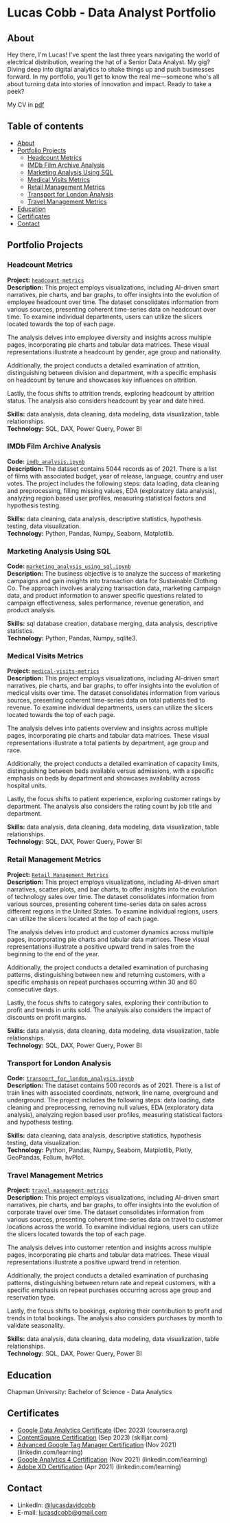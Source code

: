 # Lucas Cobb - Data Analyst Portfolio

## About

Hey there, I'm Lucas! I've spent the last three years navigating the world of electrical distribution, wearing the hat of a Senior Data Analyst. My gig? Diving deep into digital analytics to shake things up and push businesses forward. In my portfolio, you'll get to know the real me—someone who's all about turning data into stories of innovation and impact. Ready to take a peek?

My CV in [pdf](https://github.com/cobblucas/data-analyst-portfolio/blob/master/cobb-lucas-resume.pdf)

## Table of contents
- [About](#about)
- [Portfolio Projects](#portfolio-projects)
	+ [Headcount Metrics](#headcount-metrics)
	+ [IMDb Film Archive Analysis](#imdb-film-archive-analysis)
	+ [Marketing Analysis Using SQL](#marketing-analysis-using-sql)
	+ [Medical Visits Metrics](#medical-visits-metrics)
	+ [Retail Management Metrics](#retail-management-metrics)
	+ [Transport for London Analysis](#transport-for-london-analysis)
	+ [Travel Management Metrics](#travel-management-metrics)
- [Education](#education)
- [Certificates](#certificates)
- [Contact](#contacts)

## Portfolio Projects

### Headcount Metrics
**Project:** [`headcount-metrics`](https://github.com/cobblucas/headcount-metrics)    
**Description:** This project employs visualizations, including AI-driven smart narratives, pie charts, and bar graphs, to offer insights into the evolution of employee headcount over time. The dataset consolidates information from various sources, presenting coherent time-series data on headcount over time. To examine individual departments, users can utilize the slicers located towards the top of each page.

The analysis delves into employee diversity and insights across multiple pages, incorporating pie charts and tabular data matrices. These visual representations illustrate a headcount by gender, age group and nationality.

Additionally, the project conducts a detailed examination of attrition, distinguishing between division and department, with a specific emphasis on headcount by tenure and showcases key influences on attrition.

Lastly, the focus shifts to attrition trends, exploring headcount by attrition status. The analysis also considers headcount by year and date hired.
  
**Skills:** data analysis, data cleaning, data modeling, data visualization, table relationships.  
**Technology:** SQL, DAX, Power Query, Power BI

### IMDb Film Archive Analysis
**Code:** [`imdb_analysis.ipynb`](https://github.com/cobblucas/imdb-analysis/blob/master/IMDb%20Analysis.ipynb)    
**Description:** The dataset contains 5044 records as of 2021. There is a list of films with associated budget, year of release, language, country and user votes. The project includes the following steps: data loading, data cleaning and preprocessing, filling missing values, EDA (exploratory data analysis), analyzing region based user profiles, measuring statistical factors and hypothesis testing.  

**Skills:** data cleaning, data analysis, descriptive statistics, hypothesis testing, data visualization.  
**Technology:** Python, Pandas, Numpy, Seaborn, Matplotlib. 

### Marketing Analysis Using SQL
**Code:** [`marketing_analysis_using_sql.ipynb`](https://github.com/cobblucas/marketing-analysis-sql/blob/master/Marketing%20Analysis%20Using%20SQL.ipynb)    
**Description:** The business objective is to analyze the success of marketing campaigns and gain insights into transaction data for Sustainable Clothing Co. The approach involves analyzing transaction data, marketing campaign data, and product information to answer specific questions related to campaign effectiveness, sales performance, revenue generation, and product analysis.  

**Skills:** sql database creation, database merging, data analysis, descriptive statistics.  
**Technology:** Python, Pandas, Numpy, sqlite3. 

### Medical Visits Metrics
**Project:** [`medical-visits-metrics`](https://github.com/cobblucas/medical-visits-metrics)    
**Description:** This project employs visualizations, including AI-driven smart narratives, pie charts, and bar graphs, to offer insights into the evolution of medical visits over time. The dataset consolidates information from various sources, presenting coherent time-series data on total patients tied to revenue. To examine individual departments, users can utilize the slicers located towards the top of each page.

The analysis delves into patients overview and insights across multiple pages, incorporating pie charts and tabular data matrices. These visual representations illustrate a total patients by department, age group and race.

Additionally, the project conducts a detailed examination of capacity limits, distinguishing between beds available versus admissions, with a specific emphasis on beds by department and showcases availability across hospital units.

Lastly, the focus shifts to patient experience, exploring customer ratings by department. The analysis also considers the rating count by job title and department.
  
**Skills:** data analysis, data cleaning, data modeling, data visualization, table relationships.  
**Technology:** SQL, DAX, Power Query, Power BI 

### Retail Management Metrics
**Project:** [`Retail Management Metrics`](https://github.com/cobblucas/retail-management-metrics)    
**Description:** This project employs visualizations, including AI-driven smart narratives, scatter plots, and bar charts, to offer insights into the evolution of technology sales over time. The dataset consolidates information from various sources, presenting coherent time-series data on sales across different regions in the United States. To examine individual regions, users can utilize the slicers located at the top of each page.

The analysis delves into product and customer dynamics across multiple pages, incorporating pie charts and tabular data matrices. These visual representations illustrate a positive upward trend in sales from the beginning to the end of the year.

Additionally, the project conducts a detailed examination of purchasing patterns, distinguishing between new and returning customers, with a specific emphasis on repeat purchases occurring within 30 and 60 consecutive days.

Lastly, the focus shifts to category sales, exploring their contribution to profit and trends in units sold. The analysis also considers the impact of discounts on profit margins.
  
**Skills:** data analysis, data cleaning, data modeling, data visualization, table relationships.  
**Technology:** SQL, DAX, Power Query, Power BI

### Transport for London Analysis
**Code:** [`transport_for_london_analysis.ipynb`](https://github.com/cobblucas/transport-for-london-analysis/blob/master/Transport%20For%20London%20Analysis.ipynb)    
**Description:** The dataset contains 500 records as of 2021. There is a list of train lines with associated coordinats, network, line name, overground and underground. The project includes the following steps: data loading, data cleaning and preprocessing, removing null values, EDA (exploratory data analysis), analyzing region based user profiles, measuring statistical factors and hypothesis testing.  

**Skills:** data cleaning, data analysis, descriptive statistics, hypothesis testing, data visualization.  
**Technology:** Python, Pandas, Numpy, Seaborn, Matplotlib, Plotly, GeoPandas, Folium, hvPlot.  

### Travel Management Metrics
**Project:** [`travel-management-metrics`](https://github.com/cobblucas/travel-management-metrics)    
**Description:** This project employs visualizations, including AI-driven smart narratives, pie charts, and bar graphs, to offer insights into the evolution of corporate travel over time. The dataset consolidates information from various sources, presenting coherent time-series data on travel to customer locations across the world. To examine individual regions, users can utilize the slicers located towards the top of each page.

The analysis delves into customer retention and insights across multiple pages, incorporating pie charts and tabular data matrices. These visual representations illustrate a positive upward trend in retention.

Additionally, the project conducts a detailed examination of purchasing patterns, distinguishing between return rate and repeat customers, with a specific emphasis on repeat purchases occurring across age group and reservation type.

Lastly, the focus shifts to bookings, exploring their contribution to profit and trends in total bookings. The analysis also considers purchases by month to validate seasonality.
  
**Skills:** data analysis, data cleaning, data modeling, data visualization, table relationships.  
**Technology:** SQL, DAX, Power Query, Power BI 

## Education
Chapman University:
Bachelor of Science - Data Analytics

## Certificates
- [Google Data Analytics Certificate](https://www.credly.com/badges/824f3ce3-8a41-4b29-9536-d9330e41d950) (Dec 2023) (coursera.org)
- [ContentSquare Certification](https://verify.skilljar.com/c/zf94xzd2ro5i) (Sep 2023) (skilljar.com)
- [Advanced Google Tag Manager Certification](https://www.linkedin.com/learning/certificates/eb0fb44f49b3bb56f4a23aa4aca3198026f0e080307b6c82f4482ada6d9905a4) (Nov 2021) (linkedin.com/learning)
- [Google Analytics 4 Certification](https://www.linkedin.com/learning/certificates/d50cbb149558376dc0dbe9f8a5d1ee448097e7cff27926e501d1ea838dcdea01) (Nov 2021) (linkedin.com/learning)
- [Adobe XD Certification](https://www.linkedin.com/learning/certificates/dc229bd33a01d2526fa5f536806cd6c445cc4050d5b37212b0f13940a3b5d288) (Apr 2021) (linkedin.com/learning)

## Contact
- LinkedIn: [@lucasdavidcobb](https://www.linkedin.com/in/lucasdavidcobb)
- E-mail: lucasdcobb@gmail.com